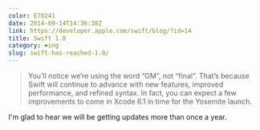 ```yaml
---
color: E78241
date: 2014-09-14T14:36:38Z
link: https://developer.apple.com/swift/blog/?id=14
title: Swift 1.0
category: ❤ing
slug: swift-has-reached-1.0/
---
```


> You’ll notice we’re using the word “GM”, not “final”. That’s because Swift
> will continue to advance with new features, improved performance, and refined
> syntax. In fact, you can expect a few improvements to come in Xcode 6.1 in
> time for the Yosemite launch.

I'm glad to hear we will be getting updates more than once a year.
